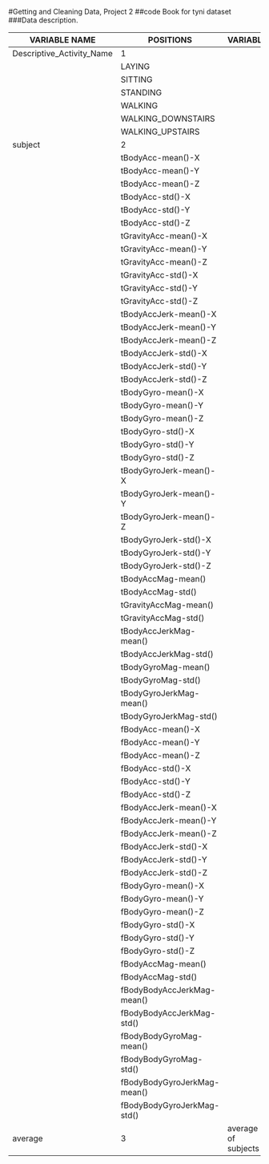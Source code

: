 #Getting and Cleaning Data, Project 2 
##code Book for tyni dataset
###Data description.

VARIABLE NAME | POSITIONS      |VARIABLE
------------- | -------------  | ------------- 
Descriptive_Activity_Name | 1 |  
 | | LAYING
 | | SITTING
 | | STANDING
 | | WALKING
 | | WALKING_DOWNSTAIRS
 | | WALKING_UPSTAIRS
subject	| 2 |  
 | |          tBodyAcc-mean()-X 
 | |            tBodyAcc-mean()-Y 
 | |            tBodyAcc-mean()-Z 
 | |             tBodyAcc-std()-X 
 | |             tBodyAcc-std()-Y 
 | |             tBodyAcc-std()-Z 
 | |         tGravityAcc-mean()-X 
 | |         tGravityAcc-mean()-Y 
 | |         tGravityAcc-mean()-Z 
 | |          tGravityAcc-std()-X 
 | |          tGravityAcc-std()-Y 
 | |          tGravityAcc-std()-Z 
 | |        tBodyAccJerk-mean()-X 
 | |        tBodyAccJerk-mean()-Y 
 | |        tBodyAccJerk-mean()-Z 
 | |         tBodyAccJerk-std()-X 
 | |         tBodyAccJerk-std()-Y 
 | |         tBodyAccJerk-std()-Z 
 | |           tBodyGyro-mean()-X 
 | |           tBodyGyro-mean()-Y 
 | |           tBodyGyro-mean()-Z 
 | |            tBodyGyro-std()-X 
 | |            tBodyGyro-std()-Y 
 | |            tBodyGyro-std()-Z 
 | |       tBodyGyroJerk-mean()-X 
 | |       tBodyGyroJerk-mean()-Y 
 | |       tBodyGyroJerk-mean()-Z 
 | |        tBodyGyroJerk-std()-X 
 | |        tBodyGyroJerk-std()-Y 
 | |        tBodyGyroJerk-std()-Z 
 | |           tBodyAccMag-mean() 
 | |            tBodyAccMag-std() 
 | |        tGravityAccMag-mean() 
 | |         tGravityAccMag-std() 
 | |       tBodyAccJerkMag-mean() 
 | |        tBodyAccJerkMag-std() 
 | |          tBodyGyroMag-mean() 
 | |           tBodyGyroMag-std() 
 | |      tBodyGyroJerkMag-mean() 
 | |       tBodyGyroJerkMag-std() 
 | |            fBodyAcc-mean()-X 
 | |            fBodyAcc-mean()-Y 
 | |            fBodyAcc-mean()-Z 
 | |             fBodyAcc-std()-X 
 | |             fBodyAcc-std()-Y 
 | |             fBodyAcc-std()-Z 
 | |        fBodyAccJerk-mean()-X 
 | |        fBodyAccJerk-mean()-Y 
 | |        fBodyAccJerk-mean()-Z 
 | |         fBodyAccJerk-std()-X 
 | |         fBodyAccJerk-std()-Y 
 | |         fBodyAccJerk-std()-Z 
 | |           fBodyGyro-mean()-X 
 | |           fBodyGyro-mean()-Y 
 | |           fBodyGyro-mean()-Z 
 | |            fBodyGyro-std()-X 
 | |            fBodyGyro-std()-Y 
 | |            fBodyGyro-std()-Z 
 | |           fBodyAccMag-mean() 
 | |            fBodyAccMag-std() 
 | |   fBodyBodyAccJerkMag-mean() 
 | |    fBodyBodyAccJerkMag-std() 
 | |      fBodyBodyGyroMag-mean() 
 | |       fBodyBodyGyroMag-std() 
 | |  fBodyBodyGyroJerkMag-mean() 
 | |   fBodyBodyGyroJerkMag-std() 
average	| 3 | average of subjects 



 
 
 
 
